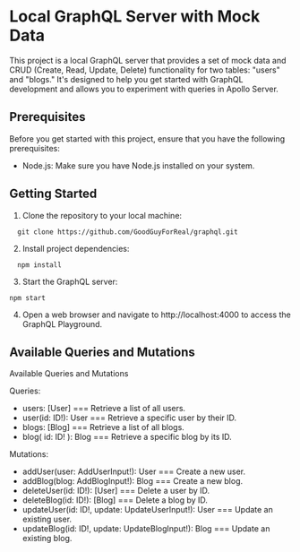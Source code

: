 # Local GraphQL Server with Mock Data

This project is a local GraphQL server that provides a set of mock data and CRUD (Create, Read, Update, Delete) functionality for two tables: "users" and "blogs." It's designed to help you get started with GraphQL development and allows you to experiment with queries in Apollo Server.

## Prerequisites

Before you get started with this project, ensure that you have the following prerequisites:

- Node.js: Make sure you have Node.js installed on your system.

## Getting Started

1. Clone the repository to your local machine:
 ```shell
   git clone https://github.com/GoodGuyForReal/graphql.git
   ```

2. Install project dependencies:
 ```shell
   npm install
   ```

3. Start the GraphQL server:
```shell
npm start
```
4. Open a web browser and navigate to http://localhost:4000 to access the GraphQL Playground.

## Available Queries and Mutations
Available Queries and Mutations

Queries:
* users: [User] === Retrieve a list of all users.
* user(id: ID!): User === Retrieve a specific user by their ID.
* blogs: [Blog] === Retrieve a list of all blogs.
*  blog( id: ID! ): Blog === Retrieve a specific blog by its ID.


Mutations:
* addUser(user: AddUserInput!): User === Create a new user.
* addBlog(blog: AddBlogInput!): Blog === Create a new blog.
* deleteUser(id: ID!): [User] === Delete a user by ID.
* deleteBlog(id: ID!): [Blog] === Delete a blog by ID.
* updateUser(id: ID!, update: UpdateUserInput!): User === Update an existing user.
* updateBlog(id: ID!, update: UpdateBlogInput!): Blog === Update an existing blog.


